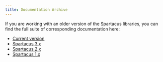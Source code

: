```yaml
---
title: Documentation Archive
---
```


If you are working with an older version of the Spartacus libraries, you can find the full suite of corresponding documentation here:

- [Current version](https://sap.github.io/spartacus-docs/)
- [Spartacus 3.x](https://sap.github.io/spartacus-docs/3.x/)
- [Spartacus 2.x](https://sap.github.io/spartacus-docs/2.x/)
- [Spartacus 1.x](https://sap.github.io/spartacus-docs/1.x/)
